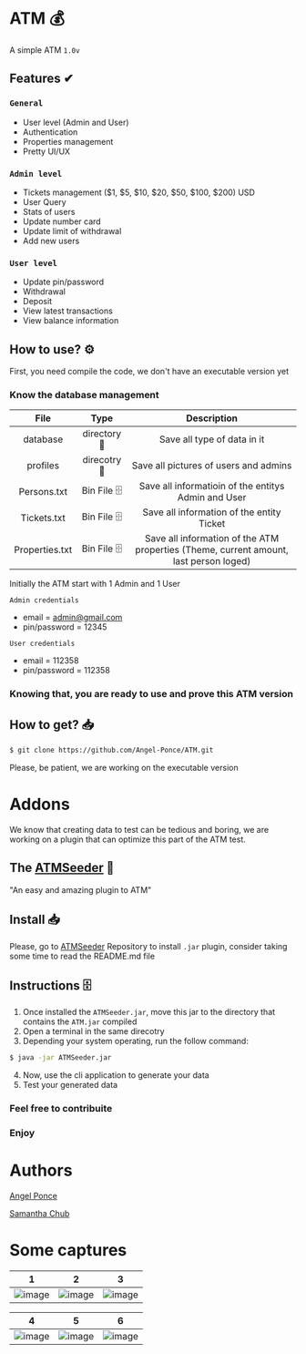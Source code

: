 # ATM 💰
A simple ATM `1.0v` 

## Features ✔
### `General`
- User level (Admin and User)
- Authentication
- Properties management
- Pretty UI/UX

### `Admin level`
- Tickets management ($1, $5, $10, $20, $50, $100, $200) USD
- User Query
- Stats of users
- Update number card
- Update limit of withdrawal
- Add new users

### `User level`
- Update pin/password
- Withdrawal
- Deposit
- View latest transactions
- View balance information

## How to use? ⚙

First, you need compile the code, we don't have an executable version yet

### Know the database management

| File | Type | Description |
|:----:|:----:|:-----------:|
| database | directory 📂 | Save all type of data in it |
| profiles | direcotry 📂 | Save all pictures of users and admins |
| Persons.txt | Bin File 🗄 | Save all informatioin of the entitys Admin and User |
| Tickets.txt | Bin File 🗄 | Save all information of the entity Ticket |
| Properties.txt | Bin File 🗄 | Save all information of the ATM properties (Theme, current amount, last person loged) | 

Initially the ATM start with 1 Admin and 1 User

`Admin credentials`
- email = admin@gmail.com
- pin/password = 12345

`User credentials`
- email = 112358
- pin/password = 112358

### Knowing that, you are ready to use and prove this ATM version

## How to get? 📥

```bash
$ git clone https://github.com/Angel-Ponce/ATM.git 
```

Please, be patient, we are working on the executable version

# Addons
We know that creating data to test can be tedious and boring, we are working on a plugin that can optimize this part of the ATM test.

## The [ATMSeeder](https://github.com/Angel-Ponce/ATMSeeder) 🌱

"An easy and amazing plugin to ATM"

## Install 📥

Please, go to [ATMSeeder](https://github.com/Angel-Ponce/ATMSeeder) Repository to install `.jar` plugin, consider taking some time to read the README.md file

## Instructions 🗄 

1. Once installed the `ATMSeeder.jar`, move this jar to the directory that contains the `ATM.jar` compiled
2. Open a terminal in the same direcotry
3. Depending your system operating, run the follow command:
  ```bash
  $ java -jar ATMSeeder.jar
  ```
4. Now, use the cli application to generate your data
5. Test your generated data

### Feel free to contribuite
### Enjoy

# Authors
[Angel Ponce](https://github.com/Angel-Ponce)

[Samantha Chub](https://github.com/Samantha0510)

# Some captures

| 1 | 2 | 3 |
|---|---|---|
|![image](https://user-images.githubusercontent.com/60164099/131301799-e9e32f09-3c53-431d-8d57-5818e5a04e58.png)|![image](https://user-images.githubusercontent.com/60164099/131301805-211504b8-77f3-4ebc-a229-384a4b2d0f29.png)|![image](https://user-images.githubusercontent.com/60164099/131301817-786ee39a-dae7-4532-9fbb-b15e0cad39fb.png) 

| 4| 5| 6|
|---|---|---|
|![image](https://user-images.githubusercontent.com/60164099/131302071-6aee5aa7-26f1-4c16-a63c-7d9d8912eba9.png)|![image](https://user-images.githubusercontent.com/60164099/131302124-71a2a350-2c56-4a6c-a273-ba3526779b54.png)|![image](https://user-images.githubusercontent.com/60164099/131302155-8de95cf0-22e6-47c6-9677-777cd74a7389.png)|
 


